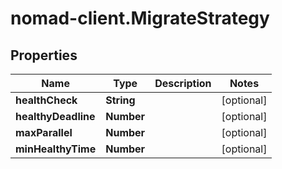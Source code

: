 # nomad-client.MigrateStrategy

## Properties

Name | Type | Description | Notes
------------ | ------------- | ------------- | -------------
**healthCheck** | **String** |  | [optional] 
**healthyDeadline** | **Number** |  | [optional] 
**maxParallel** | **Number** |  | [optional] 
**minHealthyTime** | **Number** |  | [optional] 


